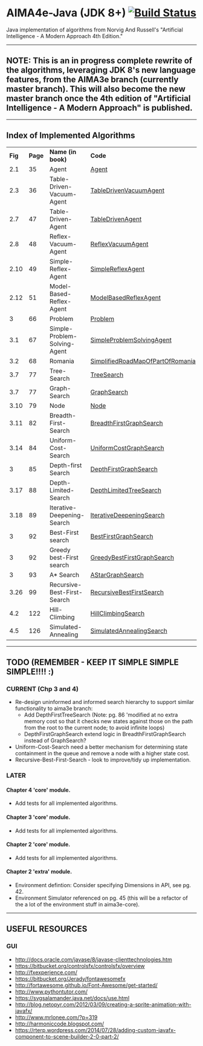 # AIMA4e-Java (JDK 8+) [![Build Status](https://travis-ci.org/aimacode/aima-java.svg?branch=AIMA4e)](https://travis-ci.org/aimacode/aima-java)
Java implementation of algorithms from Norvig And Russell's "Artificial Intelligence - A Modern Approach 4th Edition."

---
## NOTE: This is an in progress complete rewrite of the algorithms, leveraging JDK 8's new language features, from the AIMA3e branch (currently master branch). This will also become the new master branch once the 4th edition of "Artificial Intelligence - A Modern Approach" is published.

---
## Index of Implemented Algorithms
<table style="width:100%">
   <tbody>
   <tr>
       <td><b>Fig</b></td>
       <td><b>Page</b></td>
       <td><b>Name (in book)</b></td>
       <td><b>Code</b></td>
   </tr>
   <tr>
       <td>2.1</td>
       <td>35</td>
       <td>Agent</td>
       <td><a href="https://github.com/aimacode/aima-java/blob/AIMA4e/core/src/main/java/aima/core/agent/api/Agent.java">Agent</a></td>
   </tr>
   <tr>
       <td>2.3</td>
       <td>36</td>
       <td>Table-Driven-Vacuum-Agent</td>
       <td><a href="https://github.com/aimacode/aima-java/blob/AIMA4e/core/src/main/java/aima/core/environment/vacuum/agent/TableDrivenVacuumAgent.java">TableDrivenVacuumAgent</a></td>
   </tr>
   <tr>
       <td>2.7</td>
       <td>47</td>
       <td>Table-Driven-Agent</td>
       <td><a href="https://github.com/aimacode/aima-java/blob/AIMA4e/core/src/main/java/aima/core/agent/basic/TableDrivenAgent.java">TableDrivenAgent</a></td>
   </tr>
   <tr>
       <td>2.8</td>
       <td>48</td>
       <td>Reflex-Vacuum-Agent</td>
       <td><a href="https://github.com/aimacode/aima-java/blob/AIMA4e/core/src/main/java/aima/core/environment/vacuum/agent/ReflexVacuumAgent.java">ReflexVacuumAgent</a></td>
   </tr>
   <tr>
       <td>2.10</td>
       <td>49</td>
       <td>Simple-Reflex-Agent</td>
       <td><a href="https://github.com/aimacode/aima-java/blob/AIMA4e/core/src/main/java/aima/core/agent/basic/SimpleReflexAgent.java">SimpleReflexAgent</a></td>
   </tr>
   <tr>
       <td>2.12</td>
       <td>51</td>
       <td>Model-Based-Reflex-Agent</td>
       <td><a href="https://github.com/aimacode/aima-java/blob/AIMA4e/core/src/main/java/aima/core/agent/basic/ModelBasedReflexAgent.java">ModelBasedReflexAgent</a></td>
   </tr>
   <tr>
       <td>3</td>
       <td>66</td>
       <td>Problem</td>
       <td><a href="https://github.com/aimacode/aima-java/blob/AIMA4e/core/src/main/java/aima/core/search/api/Problem.java">Problem</a></td>
   </tr>
   <tr>
       <td>3.1</td>
       <td>67</td>
       <td>Simple-Problem-Solving-Agent</td>
       <td><a href="https://github.com/aimacode/aima-java/blob/AIMA4e/core/src/main/java/aima/core/agent/basic/SimpleProblemSolvingAgent.java">SimpleProblemSolvingAgent</a></td>
   </tr>
   <tr>
       <td>3.2</td>
       <td>68</td>
       <td>Romania</td>
       <td><a href="https://github.com/aimacode/aima-java/blob/AIMA4e/core/src/main/java/aima/core/environment/map2d/SimplifiedRoadMapOfPartOfRomania.java">SimplifiedRoadMapOfPartOfRomania</a></td>
   </tr>
   <tr>
       <td>3.7</td>
       <td>77</td>
       <td>Tree-Search</td>
       <td><a href="https://github.com/aimacode/aima-java/blob/AIMA4e/core/src/main/java/aima/core/search/basic/TreeSearch.java">TreeSearch</a></td>
   </tr>
   <tr>
       <td>3.7</td>
       <td>77</td>
       <td>Graph-Search</td>
       <td><a href="https://github.com/aimacode/aima-java/blob/AIMA4e/core/src/main/java/aima/core/search/basic/GraphSearch.java">GraphSearch</a></td>
   </tr>
   <tr>
       <td>3.10</td>
       <td>79</td>
       <td>Node</td>
       <td><a href="https://github.com/aimacode/aima-java/blob/AIMA4e/core/src/main/java/aima/core/search/api/Node.java">Node</a></td>
   </tr>
   <tr>
       <td>3.11</td>
       <td>82</td>
       <td>Breadth-First-Search</td>
       <td><a href="https://github.com/aimacode/aima-java/blob/AIMA4e/core/src/main/java/aima/core/search/basic/uninformed/BreadthFirstGraphSearch.java">BreadthFirstGraphSearch</a></td>
   </tr>
   <tr>
       <td>3.14</td>
       <td>84</td>
       <td>Uniform-Cost-Search</td>
       <td><a href="https://github.com/aimacode/aima-java/blob/AIMA4e/core/src/main/java/aima/core/search/basic/uninformed/UniformCostGraphSearch.java">UniformCostGraphSearch</a></td>
   </tr>
   <tr>
       <td>3</td>
       <td>85</td>
       <td>Depth-first Search</td>
       <td><a href="https://github.com/aimacode/aima-java/blob/AIMA4e/core/src/main/java/aima/core/search/basic/uninformed/DepthFirstGraphSearch.java">DepthFirstGraphSearch</a></td>
   </tr>
   <tr>
       <td>3.17</td>
       <td>88</td>
       <td>Depth-Limited-Search</td>
       <td><a href="https://github.com/aimacode/aima-java/blob/AIMA4e/core/src/main/java/aima/core/search/basic/uninformed/DepthLimitedTreeSearch.java">DepthLimitedTreeSearch</a></td>
   </tr>
   <tr>
       <td>3.18</td>
       <td>89</td>
       <td>Iterative-Deepening-Search</td>
       <td><a href="https://github.com/aimacode/aima-java/blob/AIMA4e/core/src/main/java/aima/core/search/basic/uninformed/IterativeDeepeningSearch.java">IterativeDeepeningSearch</a></td>
   </tr>
   <tr>
       <td>3</td>
       <td>92</td>
       <td>Best-First search</td>
       <td><a href="https://github.com/aimacode/aima-java/blob/AIMA4e/core/src/main/java/aima/core/search/basic/informed/BestFirstGraphSearch.java">BestFirstGraphSearch</a></td>
   </tr>
   <tr>
       <td>3</td>
       <td>92</td>
       <td>Greedy best-First search</td>
       <td><a href="https://github.com/aimacode/aima-java/blob/AIMA4e/core/src/main/java/aima/core/search/basic/informed/GreedyBestFirstGraphSearch.java">GreedyBestFirstGraphSearch</a></td>
   </tr>
   <tr>
       <td>3</td>
       <td>93</td>
       <td>A* Search</td>
       <td><a href="https://github.com/aimacode/aima-java/blob/AIMA4e/core/src/main/java/aima/core/search/basic/informed/AStarGraphSearch.java">AStarGraphSearch</a></td>
   </tr>
   <tr>
       <td>3.26</td>
       <td>99</td>
       <td>Recursive-Best-First-Search</td>
       <td><a href="https://github.com/aimacode/aima-java/blob/AIMA4e/core/src/main/java/aima/core/search/basic/informed/RecursiveBestFirstSearch.java">RecursiveBestFirstSearch</a></td>
   </tr>
   <tr>
       <td>4.2</td>
       <td>122</td>
       <td>Hill-Climbing</td>
       <td><a href="https://github.com/aimacode/aima-java/blob/AIMA4e/core/src/main/java/aima/core/search/basic/local/HillClimbingSearch.java">HillClimbingSearch</a></td>
   </tr>
   <tr>
       <td>4.5</td>
       <td>126</td>
       <td>Simulated-Annealing</td>
       <td><a href="https://github.com/aimacode/aima-java/blob/AIMA4e/core/src/main/java/aima/core/search/basic/local/SimulatedAnnealingSearch.java">SimulatedAnnealingSearch</a></td>
   </tr>   
   </tbody>
</table>

---
## TODO (REMEMBER - KEEP IT SIMPLE SIMPLE SIMPLE!!!! :)
### CURRENT (Chp 3 and 4)
* Re-design uninformed and informed search hierarchy to support similar functionality to aima3e branch:
    * Add DepthFirstTreeSearch
      (Note: pg. 86 'modified at no extra memory cost so that it checks new states against 
       those on the path from the root to the current node; to avoid infinite loops)
    * DepthFirstGraphSearch extend logic in BreadthFirstGraphSearch instead of GraphSearch?
* Uniform-Cost-Search need a better mechanism for determining state containment in the
  queue and remove a node with a higher state cost.
* Recursive-Best-First-Search - look to improve/tidy up implementation.

### LATER

#### Chapter 4 'core' module.
* Add tests for all implemented algorithms.

#### Chapter 3 'core' module.
* Add tests for all implemented algorithms.

#### Chapter 2 'core' module.
* Add tests for all implemented algorithms.

#### Chapter 2 'extra' module.
* Environment defintion: Consider specifying Dimensions in API, see pg. 42.
* Environment Simulator referenced on pg. 45 (this will be a refactor of the a lot of the environment stuff
  in aima3e-core).

---

## USEFUL RESOURCES
### GUI
* http://docs.oracle.com/javase/8/javase-clienttechnologies.htm
* https://bitbucket.org/controlsfx/controlsfx/overview
* http://fxexperience.com/
* https://bitbucket.org/Jerady/fontawesomefx
* http://fortawesome.github.io/Font-Awesome/get-started/
* http://www.pythontutor.com/
* https://svgsalamander.java.net/docs/use.html
* http://blog.netopyr.com/2012/03/09/creating-a-sprite-animation-with-javafx/
* http://www.mrlonee.com/?p=319
* http://harmoniccode.blogspot.com/
* https://rterp.wordpress.com/2014/07/28/adding-custom-javafx-component-to-scene-builder-2-0-part-2/


